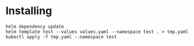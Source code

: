 # Installing

```shell
helm dependency update
helm template test --values values.yaml --namespace test . > tmp.yaml
kubectl apply -f tmp.yaml --namespace test
```
